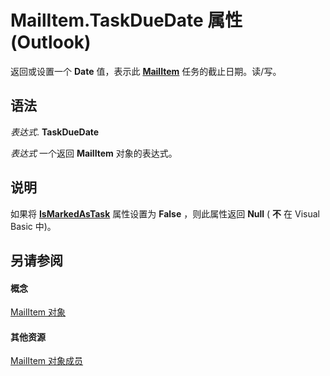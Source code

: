 
# MailItem.TaskDueDate 属性 (Outlook)

返回或设置一个 **Date** 值，表示此 **[MailItem](14197346-05d2-0250-fa4c-4a6b07daf25f.md)** 任务的截止日期。读/写。


## 语法

 _表达式_. **TaskDueDate**

 _表达式_ 一个返回 **MailItem** 对象的表达式。


## 说明

如果将 **[IsMarkedAsTask](6cc4530d-fa74-916b-654d-db995d9a989f.md)** 属性设置为 **False** ，则此属性返回 **Null** ( **不** 在 Visual Basic 中)。


## 另请参阅


#### 概念


[MailItem 对象](14197346-05d2-0250-fa4c-4a6b07daf25f.md)
#### 其他资源


[MailItem 对象成员](1094d7df-ee80-a4b0-5a21-db2979506e6b.md)